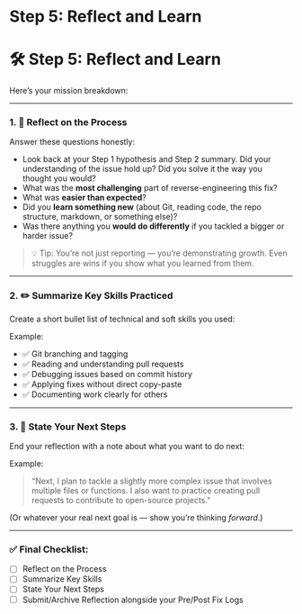 # Step 5: Reflect and Learn

# 🛠 Step 5: Reflect and Learn

Here’s your mission breakdown:

---

### 1. 🧠 **Reflect on the Process**

Answer these questions honestly:

- Look back at your Step 1 hypothesis and Step 2 summary. Did your understanding of the issue hold up? Did you solve it the way you thought you would?
- What was the **most challenging** part of reverse-engineering this fix?
- What was **easier than expected**?
- Did you **learn something new** (about Git, reading code, the repo structure, markdown, or something else)?
- Was there anything you **would do differently** if you tackled a bigger or harder issue?

> 💡 Tip: You’re not just reporting — you’re demonstrating growth. Even struggles are wins if you show what you learned from them.
> 

---

### 2. ✏️ **Summarize Key Skills Practiced**

Create a short bullet list of technical and soft skills you used:

Example:

- ✅ Git branching and tagging
- ✅ Reading and understanding pull requests
- ✅ Debugging issues based on commit history
- ✅ Applying fixes without direct copy-paste
- ✅ Documenting work clearly for others

---

### 3. 🚀 **State Your Next Steps**

End your reflection with a note about what you want to do next:

Example:

> “Next, I plan to tackle a slightly more complex issue that involves multiple files or functions. I also want to practice creating pull requests to contribute to open-source projects."
> 

(Or whatever your real next goal is — show you’re thinking *forward*.)

---

### ✅ Final Checklist:

- [ ]  Reflect on the Process
- [ ]  Summarize Key Skills
- [ ]  State Your Next Steps
- [ ]  Submit/Archive Reflection alongside your Pre/Post Fix Logs